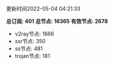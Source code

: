 更新时间2022-05-04 04:21:33

**总订阅: 401**
**总节点: 16365**
**有效节点: 2678**
- v2ray节点: 1666
- ssr节点: 350
- ss节点: 481
- trojan节点: 181
